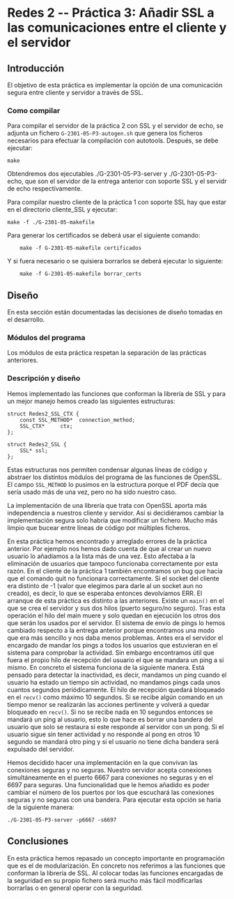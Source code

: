 
# Redes 2 -- Práctica 3: Añadir SSL a las comunicaciones entre el cliente y el servidor

## Introducción

El objetivo de esta práctica es implementar la opción de una comunicación segura entre cliente y servidor a través de SSL.

### Como compilar
Para compilar el servidor de la práctica 2 con SSL y el servidor de echo, se adjunta un fichero `G-2301-05-P3-autogen.sh` que genera los ficheros necesarios para efectuar la compilación con autotools.
Después, se debe ejecutar:

    make

Obtendremos dos ejecutables ./G-2301-05-P3-server y ./G-2301-05-P3-echo, que son el servidor de la entrega anterior con soporte SSL y el servidr de echo respectivamente.

Para compilar nuestro cliente de la práctica 1 con soporte SSL hay que estar en el directorio cliente_SSL y ejecutar:

    make -f ./G-2301-05-makefile

Para generar los certificados se deberá usar el siguiente comando:

        make -f G-2301-05-makefile certificados

Y si fuera necesario o se quisiera borrarlos se deberá ejecutar lo siguiente:

        make -f G-2301-05-makefile borrar_certs

## Diseño

En esta sección están documentadas las decisiones de diseño tomadas en el desarrollo.

### Módulos del programa

Los módulos de esta práctica respetan la separación de las prácticas anteriores.

### Descripción y diseño

Hemos implementado las funciones que conforman la librería de SSL y para un mejor manejo hemos creado las siguientes estructuras:

    struct Redes2_SSL_CTX {
        const SSL_METHOD*  connection_method;
        SSL_CTX*     ctx;
    };

    struct Redes2_SSL {
        SSL* ssl;
    };

Estas estructuras nos permiten condensar algunas líneas de código y abstraer los distintos módulos del programa de las funciones de OpenSSL. El campo `SSL_METHOD` lo pusimos en la estructura porque el PDF decía que sería usado más de una vez, pero no ha sido nuestro caso.

La implementación de una librería que trata con OpenSSL aporta más independencia a nuestros cliente y servidor. Así si decidiéramos cambiar la implementación segura solo habría que modificar un fichero. Mucho más limpio que bucear entre líneas de código por múltiples ficheros.

En esta práctica hemos encontrado y arreglado errores de la práctica anterior. Por ejemplo nos hemos dado cuenta de que al crear un nuevo usuario lo añadíamos a la lista más de una vez. Esto afectaba a la eliminación de usuarios que tampoco funcionaba correctamente por esta razón.
En el cliente de la práctica 1 también encontramos un bug que hacía que el comando quit no funcionara correctamente. Si el socket del cliente era distinto de -1 (valor que elegimos para darle al un socket aun no creado), es decir, lo que se esperaba entonces devolvíamos ERR.
El arranque de esta práctica es distinto a las anteriores. Existe un `main()` en el que se crea el servidor y sus dos hilos (puerto seguro/no seguro). Tras esta operación el hilo del main muere y solo quedan en ejecución los otros dos que serán los usados por el servidor.
El sistema de envío de pings lo hemos cambiado respecto a la entrega anterior porque encontramos una modo que era más sencillo y nos daba menos problemas. Antes era el servidor el encargado de mandar los pings a todos los usuarios que estuvieran en el sistema para comprobar la actividad. Sin embargo encontramos útil que fuera el propio hilo de recepción del usuario el que se mandara un ping a sí mismo. En concreto el sistema funciona de la siguiente manera.
Está pensado para detectar la inactividad, es decir, mandamos un ping cuando el usuario ha estado un tiempo sin actividad, no mandamos pings cada unos cuantos segundos periódicamente.
El hilo de recepción quedará bloqueado en el `recv()` como máximo 10 segundos. Si se recibe algún comando en un tiempo menor se realizarán las acciones pertinente y volverá a quedar bloqueado en `recv()`. Si no se recibe nada en 10 segundos entonces se mandará un ping al usuario, esto lo que hace es borrar una bandera del usuario que solo se restaura si este responde al servidor con un pong. Si el usuario sigue sin tener actividad y no responde al pong en otros 10 segundo se mandará otro ping y si el usuario no tiene dicha bandera será expulsado del servidor.

Hemos decidido hacer una implementación en la que convivan las conexiones seguras y no seguras. Nuestro servidor acepta conexiones simultáneamente en el puerto 6667 para conexiones no seguras y en el 6697 para seguras. Una funcionalidad que le hemos añadido es poder cambiar el número de los puertos por los que escuchará las conexiones seguras y no seguras con una bandera. Para ejecutar esta opción se haría de la siguiente manera:

    ./G-2301-05-P3-server -p6667 -s6697

## Conclusiones

En esta práctica hemos repasado un concepto importante en programación que es el de modularización. En concreto nos referimos a las funciones que conforman la librería de SSL. Al colocar todas las funciones encargadas de la seguridad en su propio fichero será mucho más fácil modificarlas borrarlas o en general operar con la seguridad.  
